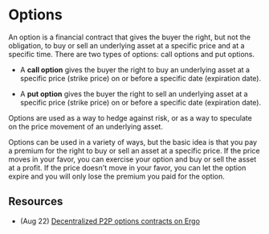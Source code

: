 # Options

An option is a financial contract that gives the buyer the right, but not the obligation, to buy or sell an underlying asset at a specific price and at a specific time. There are two types of options: call options and put options.

- A **call option** gives the buyer the right to buy an underlying asset at a specific price (strike price) on or before a specific date (expiration date).

- A **put option** gives the buyer the right to sell an underlying asset at a specific price (strike price) on or before a specific date (expiration date).

Options are used as a way to hedge against risk, or as a way to speculate on the price movement of an underlying asset.

Options can be used in a variety of ways, but the basic idea is that you pay a premium for the right to buy or sell an asset at a specific price. If the price moves in your favor, you can exercise your option and buy or sell the asset at a profit. If the price doesn't move in your favor, you can let the option expire and you will only lose the premium you paid for the option.

## Resources

- (Aug 22) [Decentralized P2P options contracts on Ergo](https://www.ergoforum.org/t/decentralized-p2p-options-contracts-on-ergo/3763)